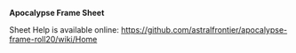**Apocalypse Frame Sheet**

Sheet Help is available online: https://github.com/astralfrontier/apocalypse-frame-roll20/wiki/Home